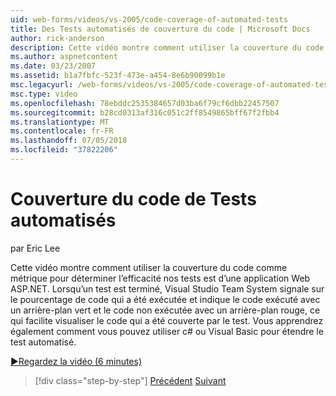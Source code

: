 ```yaml
---
uid: web-forms/videos/vs-2005/code-coverage-of-automated-tests
title: Des Tests automatisés de couverture du code | Microsoft Docs
author: rick-anderson
description: Cette vidéo montre comment utiliser la couverture du code comme métrique pour déterminer l’efficacité nos tests est d’une application Web ASP.NET. Une fois un test a com...
ms.author: aspnetcontent
ms.date: 03/23/2007
ms.assetid: b1a7fbfc-523f-473e-a454-8e6b90099b1e
msc.legacyurl: /web-forms/videos/vs-2005/code-coverage-of-automated-tests
msc.type: video
ms.openlocfilehash: 78ebddc2535384657d03ba6f79cf6dbb22457507
ms.sourcegitcommit: b28cd0313af316c051c2ff8549865bff67f2fbb4
ms.translationtype: MT
ms.contentlocale: fr-FR
ms.lasthandoff: 07/05/2018
ms.locfileid: "37822206"
---
```

<a name="code-coverage-of-automated-tests"></a>Couverture du code de Tests automatisés
====================
par Eric Lee

Cette vidéo montre comment utiliser la couverture du code comme métrique pour déterminer l’efficacité nos tests est d’une application Web ASP.NET. Lorsqu’un test est terminé, Visual Studio Team System signale sur le pourcentage de code qui a été exécutée et indique le code exécuté avec un arrière-plan vert et le code non exécutée avec un arrière-plan rouge, ce qui facilite visualiser le code qui a été couverte par le test. Vous apprendrez également comment vous pouvez utiliser c# ou Visual Basic pour étendre le test automatisé.

[&#9654;Regardez la vidéo (6 minutes)](https://channel9.msdn.com/Blogs/ASP-NET-Site-Videos/code-coverage-of-automated-tests)

> [!div class="step-by-step"]
> [Précédent](measuring-the-business-value-of-ajax.md)
> [Suivant](custom-extraction-rules-and-coded-web-tests.md)
